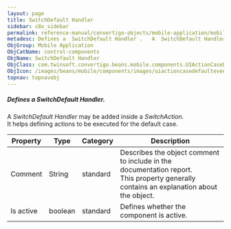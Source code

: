 ```yaml
---
layout: page
title: SwitchDefault Handler
sidebar: c8o_sidebar
permalink: reference-manual/convertigo-objects/mobile-application/mobile-components/control-components/switchdefault-handler/
metadesc: Defines a  SwitchDefault Handler .   A  SwitchDefault Handler  may be added inside a  SwitchAction . It helps defining actions to be executed for the 
ObjGroup: Mobile Application
ObjCatName: control-components
ObjName: SwitchDefault Handler
ObjClass: com.twinsoft.convertigo.beans.mobile.components.UIActionCaseDefaultEvent
ObjIcon: /images/beans/mobile/components/images/uiactioncasedefaultevent_color_32x32.png
topnav: topnavobj
---
```

##### Defines a <i>SwitchDefault Handler</i>. 

A <i>SwitchDefault Handler</i> may be added inside a <i>SwitchAction</i>.<br/>It helps defining actions to be executed for the default case.<br/>

Property | Type | Category | Description
--- | --- | --- | ---
Comment | String | standard | Describes the object comment to include in the documentation report.<br/>This property generally contains an explanation about the object.
Is active | boolean | standard | Defines whether the component is active.<br/>
